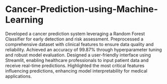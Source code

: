 # Cancer-Prediction-using-Machine-Learning
Developed a cancer prediction system leveraging a Random Forest Classifier for early detection and risk assessment.
Preprocessed a comprehensive dataset with clinical features to ensure data quality and reliability.
Achieved an accuracy of 99.87% through hyperparameter tuning and robust model evaluation.
Designed a user-friendly interface using Streamlit, enabling healthcare professionals to input patient data and receive real-time predictions.
Highlighted the most critical features influencing predictions, enhancing model interpretability for medical applications.

